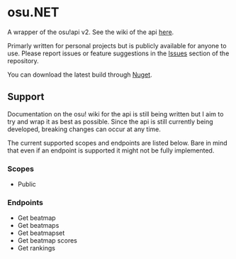 # osu.NET

A wrapper of the osu!api v2. See the wiki of the api [here](https://osu.ppy.sh/docs/index.html).

Primarly written for personal projects but is publicly available for anyone to use.
Please report issues or feature suggestions in the [Issues](https://github.com/VolcanicArts/osu.NET/issues) section of the repository.

You can download the latest build through [Nuget](https://www.nuget.org/packages/volcanicarts.osu.NET/).

## Support

Documentation on the osu! wiki for the api is still being written but I aim to try and wrap it as best as possible.
Since the api is still currently being developed, breaking changes can occur at any time.

The current supported scopes and endpoints are listed below.
Bare in mind that even if an endpoint is supported it might not be fully implemented.

### Scopes
- Public

### Endpoints
- Get beatmap
- Get beatmaps
- Get beatmapset
- Get beatmap scores
- Get rankings